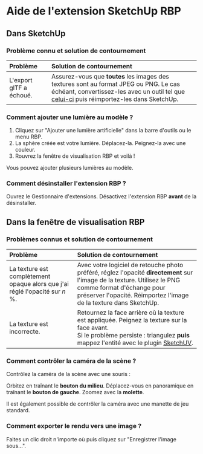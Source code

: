
Aide de l'extension SketchUp RBP
================================

Dans SketchUp
-------------

### Problème connu et solution de contournement

Problème | Solution de contournement
:--- | :---
L'export glTF a échoué. | Assurez-vous que **toutes** les images des textures sont au format JPEG ou PNG. Le cas échéant, convertissez-les avec un outil tel que [celui-ci](https://image.online-convert.com/fr/convertir-en-png) puis réimportez-les dans SketchUp.

### Comment ajouter une lumière au modèle ?

1. Cliquez sur "Ajouter une lumière artificielle" dans la barre d'outils ou le menu RBP.
2. La sphère créée est votre lumière. Déplacez-la. Peignez-la avec une couleur.
3. Rouvrez la fenêtre de visualisation RBP et voilà !

Vous pouvez ajouter plusieurs lumières au modèle.

### Comment désinstaller l'extension RBP ?

Ouvrez le Gestionnaire d'extensions. Désactivez l'extension RBP **avant** de la désinstaller.

Dans la fenêtre de visualisation RBP
------------------------------------

### Problèmes connus et solution de contournement

Problème | Solution de contournement
:--- | :---
La texture est complètement opaque alors que j'ai réglé l'opacité sur *n* %. | Avec votre logiciel de retouche photo préféré, réglez l'opacité **directement** sur l'image de la texture. Utilisez le PNG comme format d'échange pour préserver l'opacité. Réimportez l'image de la texture dans SketchUp.
La texture est incorrecte. | Retournez la face arrière où la texture est appliquée. Peignez la texture sur la face avant.<br> Si le problème persiste : triangulez **puis** mappez l'entité avec le plugin [SketchUV](https://extensions.sketchup.com/fr/content/sketchuv).

### Comment contrôler la caméra de la scène ?

Contrôlez la caméra de la scène avec une souris :

Orbitez en traînant le **bouton du milieu**. Déplacez-vous en panoramique en traînant le **bouton de gauche**. Zoomez avec la **molette**.

Il est également possible de contrôler la caméra avec une manette de jeu standard.

### Comment exporter le rendu vers une image ?

Faites un clic droit n'importe où puis cliquez sur "Enregistrer l'image sous...".
